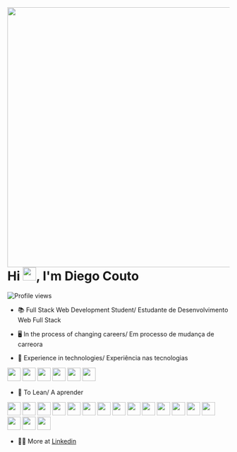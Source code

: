 <img align="right" height="590em" src="https://raw.githubusercontent.com/gist/couto-diego/69a907ca33b9b9d1131fb6c66a0556c5/raw/33a8f6f399626da378f272bb7dead3ff8f551ca1/GistCard.svg"/>
<h1 align="left">Hi <img src="https://raw.githubusercontent.com/kaueMarques/kaueMarques/master/hi.gif" height="30px">, I'm Diego Couto</h1>
<p align="left"> <img src="https://komarev.com/ghpvc/?username=couto-diegoo&color=yellow" alt="Profile views" /> </p>

- 📚 Full Stack Web Development Student/ Estudante de Desenvolvimento Web Full Stack 
    
- 🖥️ In the process of changing careers/ Em processo de mudança de carreora

- 🚨 Experience in technologies/ Experiência nas tecnologias
<div><img height="30em" src="https://cdn.jsdelivr.net/gh/devicons/devicon/icons/css3/css3-original-wordmark.svg"  />
<img height="30em" src="https://cdn.jsdelivr.net/gh/devicons/devicon/icons/html5/html5-original-wordmark.svg" />
<img height="30em" src="https://cdn.jsdelivr.net/gh/devicons/devicon/icons/javascript/javascript-original.svg" />
<img height="30em" src="https://cdn.jsdelivr.net/gh/devicons/devicon/icons/git/git-original.svg" />
<img height="30em" src="https://cdn.jsdelivr.net/gh/devicons/devicon/icons/github/github-original.svg" />
<img src="https://cdn.jsdelivr.net/gh/devicons/devicon/icons/mysql/mysql-original.svg" height="30em" />
          
</div>          

- 🚧 To Lean/ A aprender
<div>
<img height="30em" src="https://cdn.jsdelivr.net/gh/devicons/devicon/icons/adonisjs/adonisjs-original.svg" />
<img height="30em" src="https://cdn.jsdelivr.net/gh/devicons/devicon/icons/angularjs/angularjs-original.svg" />
<img height="30em" src="https://cdn.jsdelivr.net/gh/devicons/devicon/icons/bootstrap/bootstrap-original.svg" />
<img height="30em" src="https://cdn.jsdelivr.net/gh/devicons/devicon/icons/docker/docker-original.svg" />
<img height="30em" src="https://cdn.jsdelivr.net/gh/devicons/devicon/icons/electron/electron-original.svg" />
<img height="30em" src="https://cdn.jsdelivr.net/gh/devicons/devicon/icons/firebase/firebase-plain.svg" />
<img height="30em" src="https://cdn.jsdelivr.net/gh/devicons/devicon/icons/flutter/flutter-original.svg" />
<img height="30em" src="https://cdn.jsdelivr.net/gh/devicons/devicon/icons/graphql/graphql-plain.svg" />
<img src="https://cdn.jsdelivr.net/gh/devicons/devicon/icons/laravel/laravel-plain.svg" height="30em" />
<img src="https://cdn.jsdelivr.net/gh/devicons/devicon/icons/nextjs/nextjs-original.svg" height="30em" />
<img src="https://cdn.jsdelivr.net/gh/devicons/devicon/icons/nodejs/nodejs-plain.svg" height="30em" />
<img src="https://cdn.jsdelivr.net/gh/devicons/devicon/icons/php/php-original.svg" height="30em" />
<img src="https://cdn.jsdelivr.net/gh/devicons/devicon/icons/react/react-original.svg" height="30em" />
<img src="https://cdn.jsdelivr.net/gh/devicons/devicon/icons/sass/sass-original.svg" height="30em" />
<img src="https://cdn.jsdelivr.net/gh/devicons/devicon/icons/typescript/typescript-original.svg" height="30em" />
<img src="https://cdn.jsdelivr.net/gh/devicons/devicon/icons/vuejs/vuejs-original.svg" height="30em" />
<img src="https://cdn.jsdelivr.net/gh/devicons/devicon/icons/wordpress/wordpress-plain.svg" height="30em" />                                              
</div>

- 👨‍💻 More at [Linkedin](https://www.linkedin.com/in/diego-couto-aa0319260/)

<!--

<br><br>

## Contact

<p align="left" style="background:yellow">
<a href="https://codepen.io/couto-diego" target="_blank">
  <img align="center" src="https://img.shields.io/badge/-diegocouto-05122A?style=flat&logo=codepen" alt="codepen"/>
</a>
<a href="https://twitter.com/couto-diego" target="_blank">
  <img align="center" src="https://img.shields.io/badge/-diegocouto-05122A?style=flat&logo=twitter" alt="twitter"/>  
</a>
<a href="https://linkedin.com/in/couto-diego" target="_blank">
  <img align="center" src="https://img.shields.io/badge/-diegocouto-05122A?style=flat&logo=linkedin" alt="linkedin"/>
</a>
<a href="https://instagram.com/maykbrito" target="_blank">
 <img align="center" src="https://img.shields.io/badge/-diegocouto-05122A?style=flat&logo=instagram" alt="instagram"/>
</a>
<a href="https://youtube.com/maykbrito" target="_blank">
 <img align="center" src="https://img.shields.io/badge/-diegocouto-05122A?style=flat&logo=youtube" alt="youtube"/>
</a>
</p>

<!--

<img width="490em" src="https://github-readme-twitter-gazf.vercel.app/api?id=couto-diegoe&show_reply=off&show_retweet=off" />

<!--
**couto-diego/couto-diego** is a ✨ _special_ ✨ repository because its `README.md` (this file) appears on your GitHub profile.

